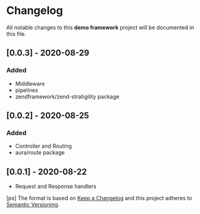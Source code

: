 # Changelog
All notable changes to this **demo framework** project will be documented in this file.

## [0.0.3] - 2020-08-29
### Added
- Middleware
- pipelines
- zendframework/zend-stratigility package

## [0.0.2] - 2020-08-25
### Added
- Controller and Routing
- aura/route package

## [0.0.1] - 2020-08-22
- Request and Response handlers

[ps]
The format is based on [Keep a Changelog](http://keepachangelog.com/en/1.0.0/)
and this project adheres to [Semantic Versioning](http://semver.org/spec/v2.0.0.html).

